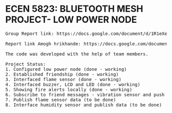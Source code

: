 # ECEN 5823: BLUETOOTH MESH PROJECT- LOW POWER NODE

<pre>
Group Report link: https://docs.google.com/document/d/1R1eXeu73rT5qerNNjkkjfaU8d4dDdhMGX4tJ_LX3e94/edit

Report link Amogh hrikhande: https://docs.google.com/document/d/11bXB_D3buV2TblQPsHbKBjOMmwn6X4YqMjwTOABUZC8/edit

The code was developed with the help of team members.

Project Status:
1. Configured low power node (done - working)
2. Established friendship (done - working)
3. Interfaced flame sensor (done - working)
4. Interfaced buzzer, LCD and LED (done - working)
5. Showing fire alerts locally (done - working)
6. Subscribe to friend messages - vibration sensor and push button (done - working)
7. Publish flame sensor data (to be done)
8. Interface humidity sensor and publish data (to be done)

</pre>